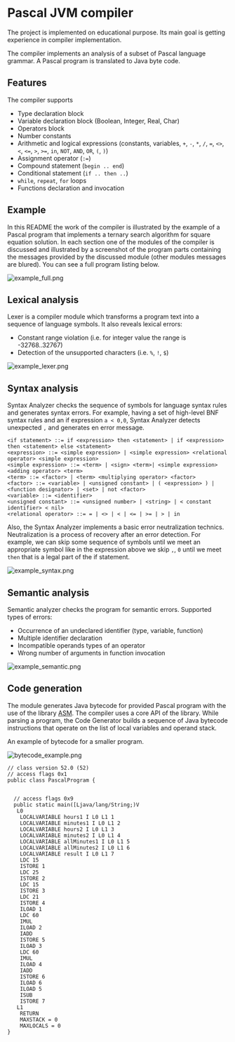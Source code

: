 # Pascal JVM compiler

The project is implemented on educational purpose. Its main goal is getting experience in compiler implementation.

The compiler implements an analysis of a subset of Pascal language grammar. A Pascal program is translated to Java byte code. 

## Features

The compiler supports
* Type declaration block
* Variable declaration block (Boolean, Integer, Real, Char)
* Operators block
* Number constants
* Arithmetic and logical expressions (constants, variables, `+`, `-`, `*`, `/`, `=`, `<>`, `<`, `<=`, `>`, `>=`, `in`, `NOT`, `AND`, `OR`, `(`, `)`)
* Assignment operator (`:=`)
* Compound statement (`begin .. end`)
* Conditional statement (`if .. then ..`)
* `while`, `repeat`, `for` loops
* Functions declaration and invocation

## Example
In this README the work of the compiler is illustrated by the example of a Pascal program that implements a ternary search algorithm for square equation solution.
In each section one of the modules of the compiler is discussed and illustrated by a screenshot of the program parts containing the messages provided by the discussed module (other modules messages are blured). You can see a full program listing below. 

![example_full.png](readme/example_full.png)

## Lexical analysis
Lexer is a compiler module which transforms a program text into a sequence of language symbols. It also reveals lexical errors:
* Constant range violation (i.e. for integer value the range is -32768..32767)
* Detection of the unsupported characters (i.e. `%`, `!`, `$`)

![example_lexer.png](readme/example_lexer.png)

## Syntax analysis
Syntax Analyzer checks the sequence of symbols for language syntax rules and generates syntax errors.
For example, having a set of high-level BNF syntax rules and an if expression `a < 0,0`, Syntax Analyzer detects unexpected `,` and generates en error message.

`<if statement> ::= if <expression> then <statement> | if <expression> then <statement> else <statement>` </br>
`<expression> ::= <simple expression> | <simple expression> <relational operator> <simple expression>`</br>
`<simple expression> ::= <term> | <sign> <term>| <simple expression> <adding operator> <term>`</br>
`<term> ::= <factor> | <term> <multiplying operator> <factor>`</br>
`<factor> ::= <variable> | <unsigned constant> | ( <expression> ) | <function designator> | <set> | not <factor>` </br>
`<variable> ::= <identifier>`</br>
`<unsigned constant> ::= <unsigned number> | <string> | < constant identifier> < nil>` </br>
`<relational operator> ::= = | <> | < | <= | >= | > | in` </br>

Also, the Syntax Analyzer implements a basic error neutralization technics. Neutralization is a process of recovery after an error detection. For example, we can skip some sequence of symbols until we meet an appropriate symbol like in the expression above we skip `,`, `0` until we meet `then` that is a legal part of the if statement.

![example_syntax.png](readme/example_syntax.png)

## Semantic analysis

Semantic analyzer checks the program for semantic errors. Supported types of errors:
* Occurrence of an undeclared identifier (type, variable, function) 
* Multiple identifier declaration
* Incompatible operands types of an operator
* Wrong number of arguments in function invocation

![example_semantic.png](readme/example_semantic.png)

## Code generation

The module generates Java bytecode for provided Pascal program with the use of the library [ASM](https://asm.ow2.io). The compiler uses a core API of the library. While parsing a program, the Code Generator builds a sequence of Java bytecode instructions that operate on the list of local variables and operand stack.

An example of bytecode for a smaller program.

![bytecode_example.png](readme/bytecode_example.png)

```
// class version 52.0 (52)
// access flags 0x1
public class PascalProgram {


  // access flags 0x9
  public static main([Ljava/lang/String;)V
   L0
    LOCALVARIABLE hours1 I L0 L1 1
    LOCALVARIABLE minutes1 I L0 L1 2
    LOCALVARIABLE hours2 I L0 L1 3
    LOCALVARIABLE minutes2 I L0 L1 4
    LOCALVARIABLE allMinutes1 I L0 L1 5
    LOCALVARIABLE allMinutes2 I L0 L1 6
    LOCALVARIABLE result I L0 L1 7
    LDC 15
    ISTORE 1
    LDC 25
    ISTORE 2
    LDC 15
    ISTORE 3
    LDC 21
    ISTORE 4
    ILOAD 1
    LDC 60
    IMUL
    ILOAD 2
    IADD
    ISTORE 5
    ILOAD 3
    LDC 60
    IMUL
    ILOAD 4
    IADD
    ISTORE 6
    ILOAD 6
    ILOAD 5
    ISUB
    ISTORE 7
   L1
    RETURN
    MAXSTACK = 0
    MAXLOCALS = 0
}
```